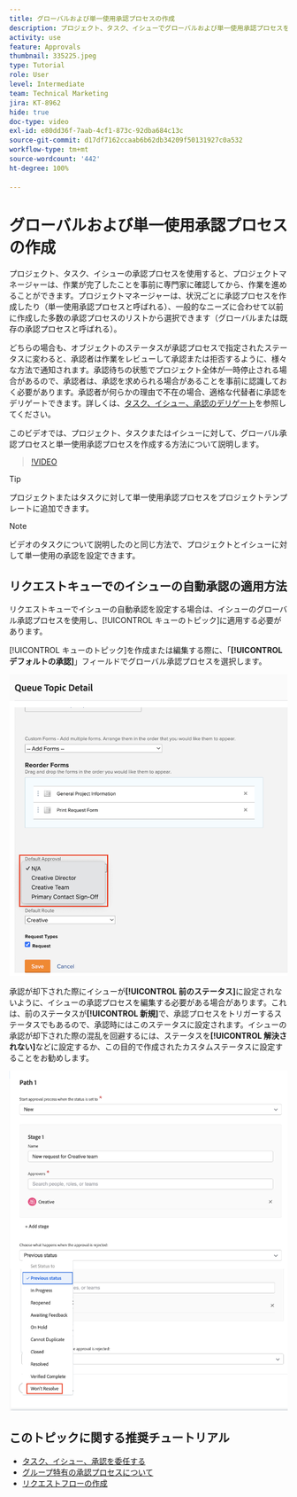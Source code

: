 ```yaml
---
title: グローバルおよび単一使用承認プロセスの作成
description: プロジェクト、タスク、イシューでグローバルおよび単一使用承認プロセスを作成する方法を説明します。
activity: use
feature: Approvals
thumbnail: 335225.jpeg
type: Tutorial
role: User
level: Intermediate
team: Technical Marketing
jira: KT-8962
hide: true
doc-type: video
exl-id: e80dd36f-7aab-4cf1-873c-92dba684c13c
source-git-commit: d17df7162ccaab6b62db34209f50131927c0a532
workflow-type: tm+mt
source-wordcount: '442'
ht-degree: 100%

---
```


# グローバルおよび単一使用承認プロセスの作成

プロジェクト、タスク、イシューの承認プロセスを使用すると、プロジェクトマネージャーは、作業が完了したことを事前に専門家に確認してから、作業を進めることができます。プロジェクトマネージャーは、状況ごとに承認プロセスを作成したり（単一使用承認プロセスと呼ばれる）、一般的なニーズに合わせて以前に作成した多数の承認プロセスのリストから選択できます（グローバルまたは既存の承認プロセスと呼ばれる）。

どちらの場合も、オブジェクトのステータスが承認プロセスで指定されたステータスに変わると、承認者は作業をレビューして承認または拒否するように、様々な方法で通知されます。承認待ちの状態でプロジェクト全体が一時停止される場合があるので、承認者は、承認を求められる場合があることを事前に認識しておく必要があります。承認者が何らかの理由で不在の場合、適格な代替者に承認をデリゲートできます。詳しくは、[タスク、イシュー、承認のデリゲート](/help/manage-work/approval-processes-and-milestone-paths/delegate-approvals.md)を参照してください。

このビデオでは、プロジェクト、タスクまたはイシューに対して、グローバル承認プロセスと単一使用承認プロセスを作成する方法について説明します。

>[!VIDEO](https://video.tv.adobe.com/v/335225/?quality=12&learn=on&enablevpops)

>[!TIP]
>
>プロジェクトまたはタスクに対して単一使用承認プロセスをプロジェクトテンプレートに追加できます。

>[!NOTE]
>
>ビデオのタスクについて説明したのと同じ方法で、プロジェクトとイシューに対して単一使用の承認を設定できます。

## リクエストキューでのイシューの自動承認の適用方法

リクエストキューでイシューの自動承認を設定する場合は、イシューのグローバル承認プロセスを使用し、[!UICONTROL キューのトピック]に適用する必要があります。

[!UICONTROL キューのトピック]を作成または編集する際に、「**[!UICONTROL デフォルトの承認]**」フィールドでグローバル承認プロセスを選択します。

![キューのトピックでデフォルトの承認プロセスを選択する方法を示す画像](assets/automatic-issue-approval-1.png)

承認が却下された際にイシューが&#x200B;**[!UICONTROL 前のステータス]**&#x200B;に設定されないように、イシューの承認プロセスを編集する必要がある場合があります。これは、前のステータスが&#x200B;**[!UICONTROL 新規]**&#x200B;で、承認プロセスをトリガーするステータスでもあるので、承認時にはこのステータスに設定されます。イシューの承認が却下された際の混乱を回避するには、ステータスを&#x200B;**[!UICONTROL 解決されない]**&#x200B;などに設定するか、この目的で作成されたカスタムステータスに設定することをお勧めします。

![イシューが拒否された際に使用するステータスの変更を示す画像](assets/automatic-issue-approval-2.png)


## このトピックに関する推奨チュートリアル

* [タスク、イシュー、承認を委任する](/help/manage-work/approval-processes-and-milestone-paths/delegate-approvals.md)
* [グループ特有の承認プロセスについて](/help/administration-and-setup/approval-processes-and-milestone-paths/group-specific-approval-processes.md)
* [リクエストフローの作成](/help/manage-work/request-queues/create-a-request-flow.md)

